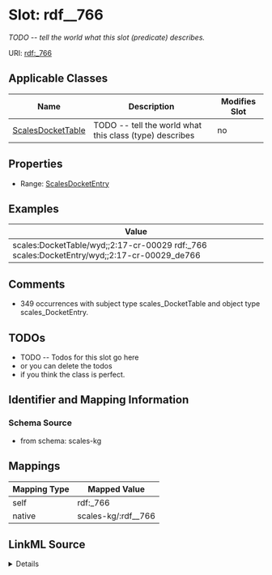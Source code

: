 

# Slot: rdf__766


_TODO -- tell the world what this slot (predicate) describes._





URI: [rdf:_766](http://www.w3.org/1999/02/22-rdf-syntax-ns#_766)



<!-- no inheritance hierarchy -->





## Applicable Classes

| Name | Description | Modifies Slot |
| --- | --- | --- |
| [ScalesDocketTable](../classes/ScalesDocketTable.md) | TODO -- tell the world what this class (type) describes |  no  |







## Properties

* Range: [ScalesDocketEntry](../classes/ScalesDocketEntry.md)






## Examples

| Value |
| --- |
| scales:DocketTable/wyd;;2:17-cr-00029 rdf:_766 scales:DocketEntry/wyd;;2:17-cr-00029_de766 |

## Comments

* 349 occurrences with subject type scales_DocketTable and object type scales_DocketEntry.

## TODOs

* TODO -- Todos for this slot go here
* or you can delete the todos
* if you think the class is perfect.

## Identifier and Mapping Information







### Schema Source


* from schema: scales-kg




## Mappings

| Mapping Type | Mapped Value |
| ---  | ---  |
| self | rdf:_766 |
| native | scales-kg/:rdf__766 |




## LinkML Source

<details>
```yaml
name: rdf__766
description: TODO -- tell the world what this slot (predicate) describes.
todos:
- TODO -- Todos for this slot go here
- or you can delete the todos
- if you think the class is perfect.
comments:
- 349 occurrences with subject type scales_DocketTable and object type scales_DocketEntry.
examples:
- value: scales:DocketTable/wyd;;2:17-cr-00029 rdf:_766 scales:DocketEntry/wyd;;2:17-cr-00029_de766
from_schema: scales-kg
rank: 1000
slot_uri: rdf:_766
alias: rdf__766
domain_of:
- scales_DocketTable
range: scales_DocketEntry

```
</details>